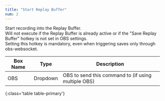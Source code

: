 ```yaml
---
title: "Start Replay Buffer"
num: 2
---
```

Start recording into the Replay Buffer.\
Will not execute if the Replay Buffer is already active or if the "Save Replay Buffer" hotkey is not set in OBS settings.\
Setting this hotkey is mandatory, even when triggering saves only through obs-websocket.

| Box Name | Type | Description | 
|-------|--------|--------
|OBS|Dropdown|OBS to send this command to (if using multiple OBS)|
{:class='table table-primary'}









